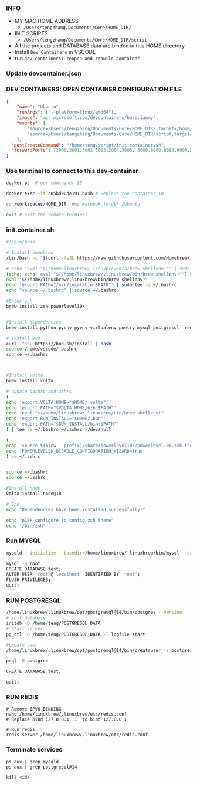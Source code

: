 ### INFO

- MY MAC HOME ADDRESS
	- `/Users/tengzhang/Documents/Core/HOME_DIR/`
- INIT SCRIPTS
	- `/Users/tengzhang/Documents/Core/HOME_DIR/script`
- All the projects and DATABASE data are binded in this HOME directory
- Install `Dev Containers` in VSCODE
- run `dev containers: reopen and rebuild container`

### Update devcontainer.json
### DEV CONTAINERS: OPEN CONTAINER CONFIGURATION FILE
```json
{
	"name": "Ubuntu",
	"runArgs": ["--platform=linux/amd64"],
	"image": "mcr.microsoft.com/devcontainers/base:jammy",
	"mounts": [
		"source=/Users/tengzhang/Documents/Core/HOME_DIR/,target=/home/teng,type=bind",
		"source=/Users/tengzhang/Documents/Core/HOME_DIR/script,target=/home/teng/script,type=bind"
	],
  "postCreateCommand": "/home/teng/script/init-container.sh",
  "forwardPorts": [3000,3001,3002,3003,3004,3005, 5000,8000,8080,9000,5432,3306,27017,6379]
}
```

### Use terminal to connect to this dev-container

```bash
docker ps  # get container ID

docker exec -it c05bd90de191 bash # Replace the container ID

cd /workspaces/HOME_DIR  #my macbook folder /Ubuntu

exit # exit the remote terminal
```


### init.container.sh

```bash
#!/bin/bash

# Install homebrew
/bin/bash -c "$(curl -fsSL https://raw.githubusercontent.com/Homebrew/install/HEAD/install.sh)"

# echo 'eval "$(/home/linuxbrew/.linuxbrew/bin/brew shellenv)"' | sudo tee -a ~/.bashrc
(echo; echo 'eval "$(/home/linuxbrew/.linuxbrew/bin/brew shellenv)"') >> /home/vscode/.bashrc
eval "$(/home/linuxbrew/.linuxbrew/bin/brew shellenv)"
echo 'export PATH="/usr/local/bin:$PATH"' | sudo tee -a ~/.bashrc
echo "source ~/.bashrc" | source ~/.bashrc

#Enter zsh
brew install zsh powerlevel10k


#Install dependencies
brew install python pyenv pyenv-virtualenv poetry mysql postgresql  redis

# Install Bun
curl -fsSL https://bun.sh/install | bash
source /home/vscode/.bashrc
source ~/.bashrc



#Install volta
brew install volta

# update bashrc and zshrc
(
echo 'export VOLTA_HOME="$HOME/.volta"'
echo 'export PATH="$VOLTA_HOME/bin:$PATH"'
echo 'eval "$(/home/linuxbrew/.linuxbrew/bin/brew shellenv)"'
echo 'export BUN_INSTALL="$HOME/.bun"'
echo 'export PATH="$BUN_INSTALL/bin:$PATH"'
) | tee -a ~/.bashrc ~/.zshrc >/dev/null

(
echo 'source $(brew --prefix)/share/powerlevel10k/powerlevel10k.zsh-theme'
echo 'POWERLEVEL9K_DISABLE_CONFIGURATION_WIZARD=true'
) >> ~/.zshrc


source ~/.bashrc
source ~/.zshrc

#Install node
volta install node@18

# End
echo "Dependencies have been installed successfully!"

echo "p10k configure to config zsh theme"
echo "/bin/zsh"

```


### Run MYSQL

```bash
mysqld --initialize --basedir=/home/linuxbrew/.linuxbrew/bin/mysql --datadir=/home/teng/MYSQL_DATA

mysql -u root
CREATE DATABASE test;
ALTER USER 'root'@'localhost' IDENTIFIED BY 'root';
FLUSH PRIVILEGES;
quit;
```

### RUN POSTGRESQL
```bash
/home/linuxbrew/.linuxbrew/opt/postgresql@14/bin/postgres --version
# init database
initdb -D /home/teng/POSTGRESQL_DATA
# start server
pg_ctl -D /home/teng/POSTGRESQL_DATA -l logfile start

#create user
/home/linuxbrew/.linuxbrew/opt/postgresql@14/bin/createuser -s postgres

psql -U postgres

CREATE DATABASE test;

quit;

```

### RUN REDIS
```shell
# Remove IPV6 BINDING
nano /home/linuxbrew/.linuxbrew/etc/redis.conf
# Replace bind 127.0.0.1 :1  to bind 127.0.0.1

# Run redis
redis-server /home/linuxbrew/.linuxbrew/etc/redis.conf

```

### Terminate services
```shell
ps aux | grep mysqld
ps aux | grep postgresql@14

kill <id>

```